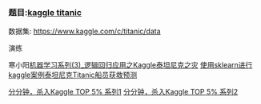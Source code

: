 




### 题目:[kaggle titanic](https://www.kaggle.com/c/titanic#evaluation)
数据集: https://www.kaggle.com/c/titanic/data

演练

寒小阳[机器学习系列(3)_逻辑回归应用之Kaggle泰坦尼克之灾](http://blog.csdn.net/han_xiaoyang/article/details/49797143)
[使用sklearn进行kaggle案例泰坦尼克Titanic船员获救预测](http://blog.csdn.net/qifuchenluo/article/details/67655388)

[分分钟，杀入Kaggle TOP 5% 系列1](https://zhuanlan.zhihu.com/p/27550334)
[分分钟，杀入Kaggle TOP 5% 系列2](https://zhuanlan.zhihu.com/p/28795160)
